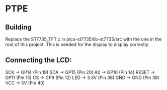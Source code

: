 # PTPE
## Building
Replace the ST7735_TFT.c in pico-st7735/lib-st7735/src with the one in the root of this project.
This is needed for the display to display correctly

## Connecting the LCD:
SCK -> GP14 (Pin 19)
SDA -> GP15 (Pin 20)
A0 -> GP10 (Pin 14)
RESET -> GP11 (Pin 15)
CS -> GP9 (Pin 12)
LED -> 3.3V (Pin 36)
GND -> GND (Pin 38)
VCC -> 5V (Pin 40)